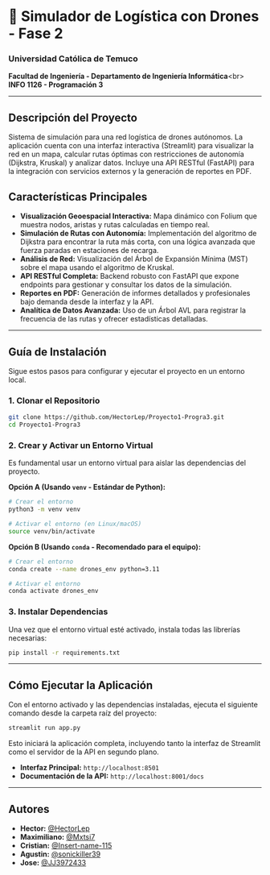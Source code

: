 
# 🚁 Simulador de Logística con Drones - Fase 2

### Universidad Católica de Temuco

**Facultad de Ingeniería - Departamento de Ingeniería Informática**\<br\>
**INFO 1126 - Programación 3**

-----

## Descripción del Proyecto

Sistema de simulación para una red logística de drones autónomos. La aplicación cuenta con una interfaz interactiva (Streamlit) para visualizar la red en un mapa, calcular rutas óptimas con restricciones de autonomía (Dijkstra, Kruskal) y analizar datos. Incluye una API RESTful (FastAPI) para la integración con servicios externos y la generación de reportes en PDF.

## Características Principales

  * **Visualización Geoespacial Interactiva:** Mapa dinámico con Folium que muestra nodos, aristas y rutas calculadas en tiempo real.
  * **Simulación de Rutas con Autonomía:** Implementación del algoritmo de Dijkstra para encontrar la ruta más corta, con una lógica avanzada que fuerza paradas en estaciones de recarga.
  * **Análisis de Red:** Visualización del Árbol de Expansión Mínima (MST) sobre el mapa usando el algoritmo de Kruskal.
  * **API RESTful Completa:** Backend robusto con FastAPI que expone endpoints para gestionar y consultar los datos de la simulación.
  * **Reportes en PDF:** Generación de informes detallados y profesionales bajo demanda desde la interfaz y la API.
  * **Analítica de Datos Avanzada:** Uso de un Árbol AVL para registrar la frecuencia de las rutas y ofrecer estadísticas detalladas.

-----

## Guía de Instalación

Sigue estos pasos para configurar y ejecutar el proyecto en un entorno local.

### 1\. Clonar el Repositorio

```bash
git clone https://github.com/HectorLep/Proyecto1-Progra3.git
cd Proyecto1-Progra3
```

### 2\. Crear y Activar un Entorno Virtual

Es fundamental usar un entorno virtual para aislar las dependencias del proyecto.

**Opción A (Usando `venv` - Estándar de Python):**

```bash
# Crear el entorno
python3 -m venv venv

# Activar el entorno (en Linux/macOS)
source venv/bin/activate
```

**Opción B (Usando `conda` - Recomendado para el equipo):**

```bash
# Crear el entorno
conda create --name drones_env python=3.11

# Activar el entorno
conda activate drones_env
```

### 3\. Instalar Dependencias

Una vez que el entorno virtual esté activado, instala todas las librerías necesarias:

```bash
pip install -r requirements.txt
```

-----

## Cómo Ejecutar la Aplicación

Con el entorno activado y las dependencias instaladas, ejecuta el siguiente comando desde la carpeta raíz del proyecto:

```bash
streamlit run app.py
```

Esto iniciará la aplicación completa, incluyendo tanto la interfaz de Streamlit como el servidor de la API en segundo plano.

  * **Interfaz Principal:** `http://localhost:8501`
  * **Documentación de la API:** `http://localhost:8001/docs`

-----

## Autores

  * **Hector:** [@HectorLep](https://github.com/HectorLep)
  * **Maximiliano:** [@Mxtsi7](https://github.com/Mxtsi7)
  * **Cristian:** [@Insert-name-115](https://github.com/Insert-name-115)
  * **Agustin:** [@sonickiller39](https://github.com/sonickiller39)
  * **Jose:** [@JJ3972433](https://github.com/JJ3972433)
